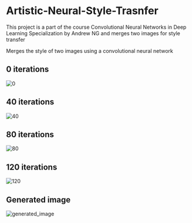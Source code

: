 # Artistic-Neural-Style-Trasnfer
This project is a part of the course Convolutional Neural Networks in Deep Learning Specialization by Andrew NG and merges two images for style transfer

Merges the style of two images using a convolutional neural network


## 0 iterations
![0](https://user-images.githubusercontent.com/24851079/61640647-51a2db00-acbb-11e9-93bd-6a3828a237e9.png)

## 40 iterations
![40](https://user-images.githubusercontent.com/24851079/61640661-5bc4d980-acbb-11e9-9ff7-c092e4f0032b.png)

## 80 iterations
![80](https://user-images.githubusercontent.com/24851079/61640664-5c5d7000-acbb-11e9-9e25-0c3e801b9362.png)

## 120 iterations
![120](https://user-images.githubusercontent.com/24851079/61640665-5c5d7000-acbb-11e9-9da6-12efa26e6f89.png)

## Generated image
![generated_image](https://user-images.githubusercontent.com/24851079/61640666-5cf60680-acbb-11e9-988e-dbbca6c52f71.jpg)
